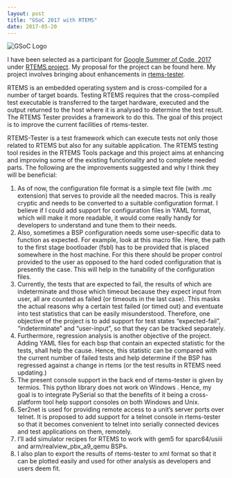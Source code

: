 ```yaml
---
layout: post
title: "GSoC 2017 with RTEMS"
date: 2017-05-20
---
```


![GSoC Logo](/index.png)

I have been selected as a participant for [Google Summer of Code, 2017](https://summerofcode.withgoogle.com/) under [RTEMS project](https://www.rtems.org/). My proposal for the project can be found here. My project involves bringing about enhancements in [rtems-tester](https://ftp.rtems.org/pub/rtems/people/chrisj/rtems-tester/rtems-tester.html). 

RTEMS​ is an embedded operating system and is cross-compiled for a number of target
boards. Testing RTEMS requires that the cross-compiled test executable is transferred to the
target hardware, executed and the output returned to the host where it is analysed to
determine the test result. The RTEMS Tester​ provides a framework to do this. The goal of
this project is to improve the current facilities of rtems-tester.

RTEMS-Tester is a test framework which can execute tests not only those related to RTEMS
but also for any suitable application. The RTEMS testing tool resides in the RTEMS Tools
package and this project aims at enhancing and improving some of the existing functionality
and to complete needed parts. The following are the improvements suggested and why I
think they will be beneficial:
1. As of now, the configuration file format is a simple text file (with .mc extension) that
serves to provide all the needed macros. This is really cryptic and needs to be
converted to a suitable configuration format. I believe if I could add support for
configuration files in YAML format, which will make it more readable, it would come
really handy for developers to understand and tune them to their needs.
2. Also, sometimes a BSP configuration needs some user-specific data to function as
expected. For example, look at this​​ macro file. Here, the path to the first stage
bootloader (fsbl) has to be provided that is placed somewhere in the host machine.
For this there should be proper control provided to the user as opposed to the hard
coded configuration that is presently the case. This will help in the tunability of the
configuration files.
3. Currently, the tests that are expected to fail, the results of which are indeterminate
and those which timeout because they expect input from user, all are counted as
failed (or timeouts in the last case). This masks the actual reasons why a certain test
failed (or timed out) and eventuate into test statistics that can be easily
misunderstood. Therefore, one objective of the project is to add support for test
states “expected-fail”, “indeterminate” and “user-input”, so that they can be tracked
separately.
4. Furthermore, regression analysis is another objective of the project. Adding YAML
files for each bsp that contain an expected statistic for the tests, shall help the
cause. Hence, this statistic can be compared with the current number of failed tests
and help determine if the BSP has regressed against a change in rtems (or the test
results in RTEMS need updating.)
5. The present console support in the back end of rtems-tester is given by termios​.
This python library does not work on Windows​ . Hence, my goal is to integrate
PySerial​​ so that the benefits of it being a cross-platform tool help support
consoles on both Windows and Unix.
6. Ser2net​​ is used for providing remote access to a unit’s server ports over telnet. It
is proposed to add support for a telnet console in rtems-tester so that it becomes
convenient to telnet into serially connected devices and test applications on them,
remotely.
7. I’ll add simulator recipes for RTEMS to work with gem5​ for sparc64/usiii and
arm/realview_pbx_a9_qemu BSPs.
8. I also plan to export the results of rtems-tester to xml format so that it can be
plotted easily and used for other analysis as developers and users deem fit.

